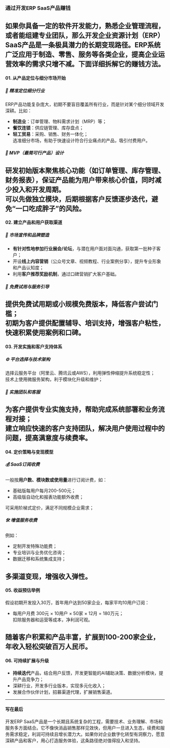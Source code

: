 ### 通过开发ERP SaaS产品赚钱  
如果你具备一定的软件开发能力，熟悉企业管理流程，或者能组建专业团队，那么开发企业资源计划（ERP）SaaS产品是一条极具潜力的长期变现路径。ERP系统广泛应用于制造、零售、服务等各类企业，提高企业运营效率的需求只增不减。下面详细拆解它的赚钱方法。  
---  
#### 01. 从产品定位与细分市场开始  
##### 🎯 精准定位细分行业  
ERP产品功能复杂庞大，初期不要盲目覆盖所有行业，而是针对某个细分领域开发深耕。比如：  
* **制造业**：订单管理、物料需求计划（MRP）等；  
* **餐饮连锁**：供应链管理、库存盘点；  
* **轻工贸易**：采购、销售、财务一体化；  
选准细分市场，有助于快速设计符合行业痛点的产品，吸引付费用户。  

##### 🌱 MVP（最简可行产品）设计  
研发初始版本聚焦核心功能（如订单管理、库存管理、财务报表），保证产品能为用户带来核心价值，同时减少投入和开发周期。  
可以先做**独立模块**，后期根据客户反馈逐步迭代，避免“一口吃成胖子”的风险。  
---  
#### 02. 建立产品和用户获取渠道  
##### 📢 市场宣传和品牌塑造  
* **有针对性地参加行业展会/论坛**，与潜在用户面对面沟通，获取第一批种子客户；  
* 开设**线上内容营销**（公众号文章、视频教程、行业案例分享），提升专业形象和产品认知度；  
* 利用**客户推荐奖励机制**，通过口碑营销扩大客户基础。  

##### 🔧 免费试用与服务引导  
提供**免费试用期**或小规模免费版本，降低客户尝试门槛；  
初期为客户提供配置辅导、培训支持，增强客户粘性，快速积累使用案例和口碑。  
---  
#### 03. 开发实施和客户支持体系  
##### ⚙️ 平台选择与技术架构  
选择云服务平台（阿里云、腾讯云或AWS），利用弹性伸缩提升系统稳定性；  
技术上使用微服务架构，利于模块化升级和维护；  

##### 🤝 实施团队和客服  
为客户提供**专业实施支持**，帮助完成系统部署和业务流程对接；  
建立响应快速的客户支持团队，解决用户使用过程中的问题，提高满意度与续费率。  
---  
#### 04. 定价策略与变现模型  
##### 💰 SaaS订阅收费  
一般按**用户数、模块数或使用量**进行订阅计费，如：  
* 基础版每用户每月200-500元；  
* 高级版自动化和报表功能额外收费；  

可采用阶梯式定价，满足不同规模企业需求；  

##### 🛠️ 增值服务收费  
例如：  
* 定制开发特殊功能费；  
* 专业培训与业务优化咨询；  
* 数据迁移和系统集成支持；  

多渠道变现，增强收入弹性。  
---  
#### 05. 收益预估举例  
假设初期开发投入30万，首年用户达到50家企业，每家平均10用户订阅：  
* 每用户月费 300元 × 10用户 × 50家 × 12月 = 180万元；  
扣除服务器和运营等成本，净利润可观。  

随着客户积累和产品丰富，扩展到100-200家企业，年收入轻松突破百万人民币。  
---  
#### 06. 可持续扩展与升级  
* **持续迭代**产品，结合用户反馈，开发更智能的AI辅助决策、数据分析模块，提升产品竞争力；  
* 深耕行业，开发多行业版本，实现多元化收入；  
* 发展合作伙伴计划，招募渠道代理，扩展销售渠道。  
---  
#### 写在最后  
开发ERP SaaS产品是一个长期且系统复杂的工程，需要技术、业务理解、市场和服务多方面结合。它不像快消品销售那样见效快，但用户一旦进入生态，续费和服务需求稳定，利润可持续且增长潜力大。如果你对企业数字化转型有洞察力，愿意深耕产品和客户，用心打造服务体验，这条路径绝对值得投入和坚持。